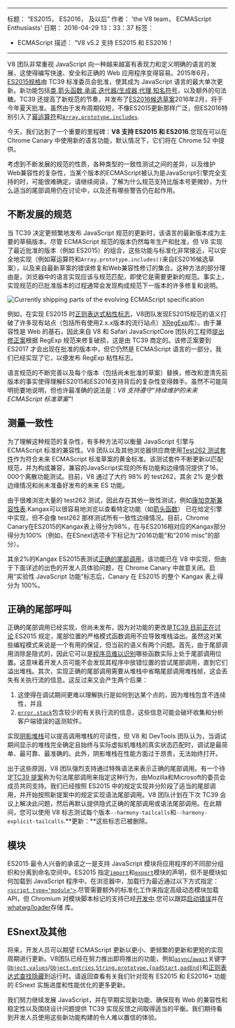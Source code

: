 ***

标题： “ES2015， ES2016， 及以后”
作者： 'the V8 team， ECMAScript Enthusiasts'
日期： 2016-04-29 13：33：37
标签：

*   ECMAScript
    描述： “V8 v5.2 支持 ES2015 和 ES2016！

***

V8 团队非常重视 JavaScript 向一种越来越富有表现力和定义明确的语言的发展，这使得编写快速、安全和正确的 Web 应用程序变得容易。2015年6月，[ES2015规格](https://www.ecma-international.org/ecma-262/6.0/)由 TC39 标准委员会批准，使其成为 JavaScript 语言的最大单次更新。新功能包括[类](https://developer.mozilla.org/en-US/docs/Web/JavaScript/Reference/Classes),[箭头函数](https://developer.mozilla.org/en-US/docs/Web/JavaScript/Reference/Functions/Arrow_functions),[承诺](https://developer.mozilla.org/en-US/docs/Web/JavaScript/Reference/Global_Objects/Promise),[迭代器/生成器](https://developer.mozilla.org/en-US/docs/Web/JavaScript/Guide/Iterators_and_Generators),[代理](https://developer.mozilla.org/en-US/docs/Web/JavaScript/Reference/Global_Objects/Proxy),[知名符号](https://developer.mozilla.org/en-US/docs/Web/JavaScript/Reference/Global_Objects/Symbol#Well-known_symbols)，以及额外的句法糖。TC39 还提高了新规范的节奏，并发布了[ES2016候选草案](https://tc39.es/ecma262/2016/)2016年2月，将于今年夏天批准。虽然由于发布周期较短，不像ES2015更新那样广泛，但ES2016特别引入了[幂运算符](https://developer.mozilla.org/en-US/docs/Web/JavaScript/Reference/Operators/Arithmetic_Operators#Exponentiation)和[`Array.prototype.includes`](https://developer.mozilla.org/en-US/docs/Web/JavaScript/Reference/Global_Objects/Array/includes).

今天，我们达到了一个重要的里程碑：**V8 支持 ES2015 和 ES2016**.您现在可以在 Chrome Canary 中使用新的语言功能，默认情况下，它们将在 Chrome 52 中提供。

考虑到不断发展的规范的性质，各种类型的一致性测试之间的差异，以及维护Web兼容性的复杂性，当某个版本的ECMAScript被认为是JavaScript引擎完全支持的时，可能很难确定。请继续阅读，了解为什么规范支持比版本号更微妙，为什么适当的尾部调用仍在讨论中，以及还有哪些警告仍在起作用。

## 不断发展的规范

当 TC39 决定更频繁地发布 JavaScript 规范的更新时，该语言的最新版本成为主要的草稿版本。尽管 ECMAScript 规范的版本仍然每年生产和批准，但 V8 实现了最近批准的版本（例如 ES2015）的组合，这些功能与标准化非常接近，可以安全地实现（例如幂运算符和`Array.prototype.includes()`来自ES2016候选草案），以及来自最新草案的错误修复和Web兼容性修订的集合。这种方法的部分理由是，浏览器中的语言实现应该与规范匹配，即使它是需要更新的规范。事实上，实现规范的已批准版本的过程通常会发现构成规范下一版本的许多修复和说明。

![Currently shipping parts of the evolving ECMAScript specification](/\_img/modern-javascript/shipped-features.png)

例如，在实现 ES2015 时[正则表达式粘性标志](https://developer.mozilla.org/en-US/docs/Web/JavaScript/Reference/Global_Objects/RegExp/sticky)，V8团队发现ES2015规范的语义打破了许多现有站点（包括所有使用2.x.x版本的流行站点）[XRegExp](https://github.com/slevithan/xregexp)库）。由于兼容性是 Web 的基石，因此来自 V8 和 Safari JavaScriptCore 团队的工程师[提出修正案](https://github.com/tc39/ecma262/pull/511)根据 RegExp 规范来修复破损，这是由 TC39 商定的。该修正案要到 ES2017 才会出现在批准的版本中，但它仍然是 ECMAScript 语言的一部分，我们已经实现了它，以便发布 RegExp 粘性标志。

语言规范的不断完善以及每个版本（包括尚未批准的草案）替换，修改和澄清先前版本的事实使得理解ES2015和ES2016支持背后的复杂性变得棘手。虽然不可能简明扼要地说明，但也许最准确的说法是：*V8 支持遵守“持续维护的未来 ECMAScript 标准草案”*!

## 测量一致性

为了理解这种规范的复杂性，有多种方法可以衡量 JavaScript 引擎与 ECMAScript 标准的兼容性。V8 团队以及其他浏览器供应商使用[Test262 测试套件](https://github.com/tc39/test262)作为符合未来 ECMAScript 标准草案的黄金标准。该测试套件不断更新以匹配规范，并为构成兼容，兼容的JavaScript实现的所有功能和边缘情况提供了16，000个离散功能测试。目前，V8 通过了大约 98% 的 test262，其余 2% 是少数边缘情况和尚未准备好发布的未来 ES 功能。

由于很难浏览大量的 test262 测试，因此存在其他一致性测试，例如[康加克斯兼容性表](http://kangax.github.io/compat-table/ES2015/).Kangax可以很容易地浏览以查看特定功能（如[箭头函数](https://developer.mozilla.org/en-US/docs/Web/JavaScript/Reference/Functions/Arrow_functions)） 已在给定引擎中实现，但不会像 test262 那样测试所有一致性边缘情况。目前，Chrome Canary在ES2015的Kangax表上得分为98%，在与ES2016相对应的Kangax部分得分为100%（例如，在ESnext选项卡下标记为“2016功能”和“2016 misc”的部分）。

其余2%的Kangax ES2015表测试[正确的尾部调用](http://www.2ality.com/2015/06/tail-call-optimization.html)，该功能已在 V8 中实现，但由于下面详述的出色的开发人员体验问题，在 Chrome Canary 中故意关闭。启用“实验性 JavaScript 功能”标志后，Canary 在 ES2015 的整个 Kangax 表上得分为 100%。

## 正确的尾部呼叫

正确的尾部调用已经实现，但尚未发布，因为对功能的更改是[TC39 目前正在讨论](https://github.com/tc39/proposal-ptc-syntax).ES2015 规定，尾部位置的严格模式函数调用不应导致堆栈溢出。虽然这对某些编程模式来说是一个有用的保证，但当前的语义有两个问题。首先，由于尾部调用消除是隐式的，因此它可以是[程序员难以识别](http://2ality.com/2015/06/tail-call-optimization.html#checking-whether-a-function-call-is-in-a-tail-position)哪些函数实际上处于尾部调用位置。这意味着开发人员可能不会发现其程序中放错位置的尝试尾部调用，直到它们溢出堆栈。其次，实现正确的尾部调用需要从堆栈中省略尾部调用堆栈帧，这会丢失有关执行流的信息。这反过来又会产生两个后果：

1.  这使得在调试期间更难以理解执行是如何到达某个点的，因为堆栈包含不连续性，并且
2.  [`error.stack`](https://developer.mozilla.org/en-US/docs/Web/JavaScript/Reference/Global_Objects/Error/Stack)包含较少的有关执行流的信息，这些信息可能会破坏收集和分析客户端错误的遥测软件。

实现[阴影堆栈](https://bugs.webkit.org/attachment.cgi?id=274472\&action=review)可以提高调用堆栈的可读性，但 V8 和 DevTools 团队认为，当调试期间显示的堆栈完全确定且始终与实际虚拟机堆栈的真实状态匹配时，调试是最简单、最可靠、最准确的。此外，阴影堆栈在性能方面过于昂贵，无法始终打开。

出于这些原因，V8 团队强烈支持通过特殊语法来表示正确的尾部调用。有一个待定[TC39 提案](https://github.com/tc39/proposal-ptc-syntax)称为句法尾部调用来指定这种行为，由Mozilla和Microsoft的委员会成员共同支持。我们已经按照 ES2015 中的规定实现并分阶段了适当的尾部调用，并开始按照新提案中的规定实现语法尾部调用。V8 团队计划在下次 TC39 会议上解决此问题，然后再默认提供隐式正确的尾部调用或语法尾部调用。在此期间，您可以使用 V8 标志测试每个版本`--harmony-tailcalls`和`--harmony-explicit-tailcalls`.**更新：**这些标志已被删除。

## 模块

ES2015 最令人兴奋的承诺之一是支持 JavaScript 模块将应用程序的不同部分组织和分离到命名空间中。ES2015 指定[`import`](https://developer.mozilla.org/en-US/docs/Web/JavaScript/Reference/Statements/import)和[`export`](https://developer.mozilla.org/en-US/docs/Web/JavaScript/Reference/Statements/export)模块的声明，但不是模块如何加载到 JavaScript 程序中。在浏览器中，加载行为最近通过以下方式指定：[`<script type="module">`](https://blog.whatwg.org/js-modules).尽管需要额外的标准化工作来指定高级动态模块加载 API，但 Chromium 对模块脚本标记的支持已经[开发中](https://groups.google.com/a/chromium.org/d/msg/blink-dev/uba6pMr-jec/tXdg6YYPBAAJ).您可以跟踪[启动错误](https://bugs.chromium.org/p/v8/issues/detail?id=1569)并在[whatwg/loader](https://github.com/whatwg/loader)存储 库。

## ESnext及其他

将来，开发人员可以期望 ECMAScript 更新以更小、更频繁的更新和更短的实现周期进行更新。V8团队已经在努力推出即将推出的功能，例如[`async`/`await`](https://github.com/tc39/ecmascript-asyncawait)关键字[`Object.values`](https://developer.mozilla.org/en-US/docs/Web/JavaScript/Reference/Global_Objects/Object/values)/[`Object.entries`](https://developer.mozilla.org/en-US/docs/Web/JavaScript/Reference/Global_Objects/Object/entries),[`String.prototype.{padStart,padEnd}`](http://tc39.es/proposal-string-pad-start-end/)和[正则表达式查找隐藏](/blog/regexp-lookbehind-assertions)到运行时。请返回查看有关我们针对现有 ES2015 和 ES2016+ 功能的 ESnext 实施进度和性能优化的更多更新。

我们努力继续发展 JavaScript，并在早期实现新功能、确保现有 Web 的兼容性和稳定性以及围绕设计问题提供 TC39 实现反馈之间取得适当的平衡。我们期待看到开发人员使用这些新功能构建的令人难以置信的体验。
